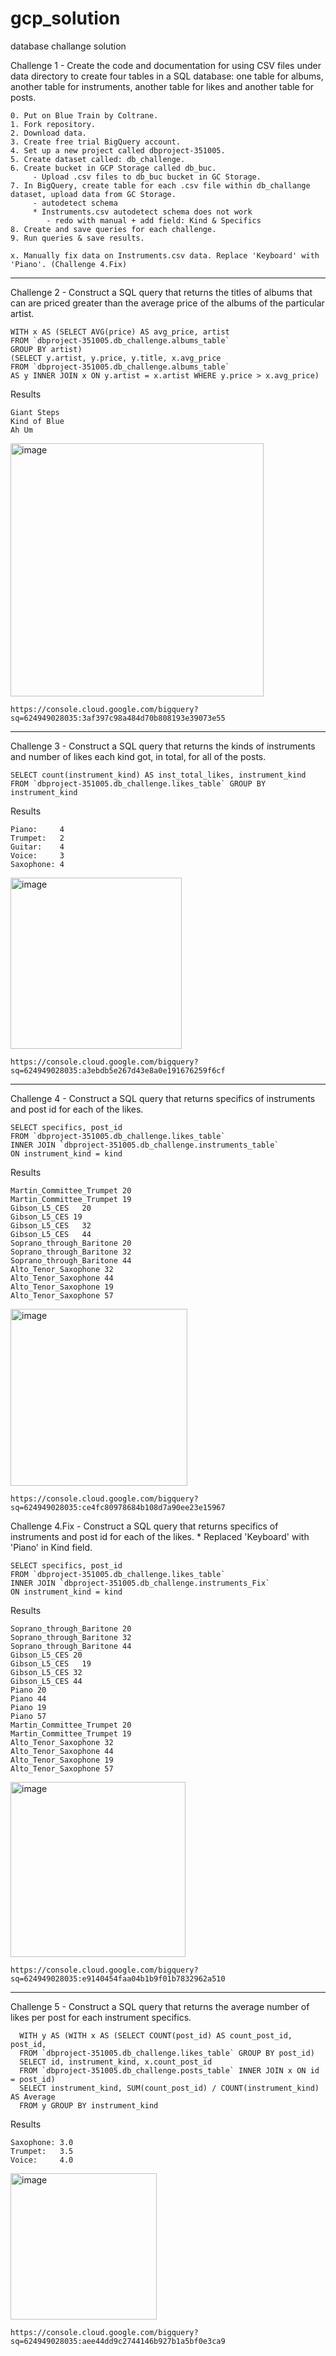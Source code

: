 # gcp_solution
database challange solution

Challenge 1 - Create the code and documentation for using CSV files under data directory to create four tables in a SQL database: one table for albums, another table for instruments, another table for likes and another table for posts.

	0. Put on Blue Train by Coltrane.
	1. Fork repository.
	2. Download data.
	3. Create free trial BigQuery account.
	4. Set up a new project called dbproject-351005.
	5. Create dataset called: db_challenge.
	6. Create bucket in GCP Storage called db_buc.
		 - Upload .csv files to db_buc bucket in GC Storage.
	7. In BigQuery, create table for each .csv file within db_challange dataset, upload data from GC Storage.
		 - autodetect schema
		 * Instruments.csv autodetect schema does not work
		  	- redo with manual + add field: Kind & Specifics
	8. Create and save queries for each challenge.
	9. Run queries & save results.

	x. Manually fix data on Instruments.csv data. Replace 'Keyboard' with 'Piano'. (Challenge 4.Fix)


--------------------------------------------------------------------------------------

Challenge 2 - Construct a SQL query that returns the titles of albums that can are priced greater than the average price of the albums of the particular artist.

    WITH x AS (SELECT AVG(price) AS avg_price, artist 
    FROM `dbproject-351005.db_challenge.albums_table`
    GROUP BY artist)
    (SELECT y.artist, y.price, y.title, x.avg_price 
    FROM `dbproject-351005.db_challenge.albums_table`
    AS y INNER JOIN x ON y.artist = x.artist WHERE y.price > x.avg_price)
	
  Results
  
    Giant Steps	     
    Kind of Blue	     
    Ah Um	
<img width="405" alt="image" src="https://user-images.githubusercontent.com/68199057/169682391-a1a5d366-2bbe-455a-b1b1-442e07070605.png">

    https://console.cloud.google.com/bigquery?sq=624949028035:3af397c98a484d70b808193e39073e55
--------------------------------------------------------------------------------------

Challenge 3 - Construct a SQL query that returns the kinds of instruments and number of likes each kind got, in total, for all of the posts.

	SELECT count(instrument_kind) AS inst_total_likes, instrument_kind
	FROM `dbproject-351005.db_challenge.likes_table` GROUP BY instrument_kind
	  
  Results
  
    Piano:     4 
    Trumpet:   2 
    Guitar:    4
    Voice:     3
    Saxophone: 4
<img width="274" alt="image" src="https://user-images.githubusercontent.com/68199057/169682452-3359f7b4-237f-4e11-8c00-d1267582cce2.png">

    https://console.cloud.google.com/bigquery?sq=624949028035:a3ebdb5e267d43e8a0e191676259f6cf
--------------------------------------------------------------------------------------

Challenge 4 - Construct a SQL query that returns specifics of instruments and post id for each of the likes.
   
    SELECT specifics, post_id
    FROM `dbproject-351005.db_challenge.likes_table` 
    INNER JOIN `dbproject-351005.db_challenge.instruments_table`  
    ON instrument_kind = kind
	
  Results
          
   
    Martin_Committee_Trumpet 20
    Martin_Committee_Trumpet 19
    Gibson_L5_CES	20
    Gibson_L5_CES 19
    Gibson_L5_CES	32
    Gibson_L5_CES	44
    Soprano_through_Baritone 20
    Soprano_through_Baritone 32
    Soprano_through_Baritone 44
    Alto_Tenor_Saxophone 32
    Alto_Tenor_Saxophone 44
    Alto_Tenor_Saxophone 19
    Alto_Tenor_Saxophone 57
	
<img width="283" alt="image" src="https://user-images.githubusercontent.com/68199057/169682648-78a5e907-cefb-4514-b15c-f28cbf1c8231.png">

    https://console.cloud.google.com/bigquery?sq=624949028035:ce4fc80978684b108d7a90ee23e15967

Challenge 4.Fix - Construct a SQL query that returns specifics of instruments and post id for each of the likes.
	* Replaced 'Keyboard' with 'Piano' in Kind field.
		
    SELECT specifics, post_id
    FROM `dbproject-351005.db_challenge.likes_table` 
    INNER JOIN `dbproject-351005.db_challenge.instruments_Fix`  
    ON instrument_kind = kind
	
  Results
  
    Soprano_through_Baritone 20
    Soprano_through_Baritone 32
    Soprano_through_Baritone 44
    Gibson_L5_CES 20
    Gibson_L5_CES	19
    Gibson_L5_CES 32
    Gibson_L5_CES 44
    Piano 20
    Piano 44
    Piano 19
    Piano 57
    Martin_Committee_Trumpet 20
    Martin_Committee_Trumpet 19
    Alto_Tenor_Saxophone 32
    Alto_Tenor_Saxophone 44
    Alto_Tenor_Saxophone 19
    Alto_Tenor_Saxophone 57

<img width="280" alt="image" src="https://user-images.githubusercontent.com/68199057/169682737-007e96ec-8b05-473e-9990-8a00c7104b17.png">

    https://console.cloud.google.com/bigquery?sq=624949028035:e9140454faa04b1b9f01b7832962a510

--------------------------------------------------------------------------------------

Challenge 5 - Construct a SQL query that returns the average number of likes per post for each instrument specifics.

	  WITH y AS (WITH x AS (SELECT COUNT(post_id) AS count_post_id, post_id, 
	  FROM `dbproject-351005.db_challenge.likes_table` GROUP BY post_id) 
	  SELECT id, instrument_kind, x.count_post_id 
	  FROM `dbproject-351005.db_challenge.posts_table` INNER JOIN x ON id = post_id) 
	  SELECT instrument_kind, SUM(count_post_id) / COUNT(instrument_kind) AS Average 
	  FROM y GROUP BY instrument_kind

  Results
  
    Saxophone: 3.0
    Trumpet:   3.5
    Voice:     4.0
<img width="234" alt="image" src="https://user-images.githubusercontent.com/68199057/169682873-beb7672c-aa77-4e8c-b788-c4f565fb33e2.png">

    https://console.cloud.google.com/bigquery?sq=624949028035:aee44dd9c2744146b927b1a5bf0e3ca9
